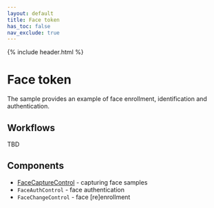```yaml
---
layout: default
title: Face token
has_toc: false
nav_exclude: true
---
```

{% include header.html %}  

# Face token

The sample provides an example of face enrollment, identification and authentication.

## Workflows

TBD

## Components

* [FaceCaptureControl](./faceCaptureControl.md) - capturing face samples
* `FaceAuthControl` - face authentication
* `FaceChangeControl` - face [re]enrollment
